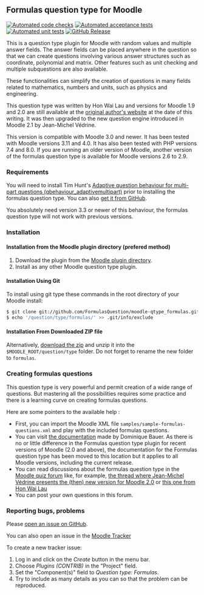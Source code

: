 Formulas question type for Moodle
---------------------------------
[![Automated code checks](https://github.com/FormulasQuestion/moodle-qtype_formulas/workflows/Automated%20code%20checks/badge.svg?branch=master)](https://github.com/FormulasQuestion/moodle-qtype_formulas/actions?query=workflow%3A%22Automated+code+checks%22+branch%3Amaster) [![Automated acceptance tests](https://github.com/FormulasQuestion/moodle-qtype_formulas/workflows/Automated%20acceptance%20tests/badge.svg?branch=master)](https://github.com/FormulasQuestion/moodle-qtype_formulas/actions?query=workflow%3A%22Automated+acceptance+tests%22+branch%3Amaster)  [![Automated unit tests](https://github.com/FormulasQuestion/moodle-qtype_formulas/workflows/Automated%20unit%20tests/badge.svg?branch=master)](https://github.com/FormulasQuestion/moodle-qtype_formulas/actions?query=workflow%3A%22Automated+unit+tests%22+branch%3Amaster) [![GitHub 
Release](https://img.shields.io/github/release/FormulasQuestion/moodle-qtype_formulas.svg)](https://github.com/FormulasQuestion/moodle-qtype_formulas/releases)

This is a question type plugin for Moodle with random values and multiple answer fields.
The answer fields can be placed anywhere in the question so that we can create questions
involving various answer structures such as coordinate, polynomial and matrix. Other
features such as unit checking and multiple subquestions are also available.

These functionalities can simplify the creation of questions in many fields related to
mathematics, numbers and units, such as physics and engineering.

This question type was written by Hon Wai Lau and versions for Moodle 1.9 and 2.0 are
still available at the [original author's website](https://code.google.com/p/moodle-coordinate-question/downloads/list)
at the date of this writing. It was then upgraded to the new question engine introduced in Moodle 2.1 by
Jean-Michel Védrine.

This version is compatible with Moodle 3.0 and newer. It has been tested with Moodle
versions 3.11 and 4.0. It has also been tested with PHP versions 7.4 and 8.0. If you
are running an older version of Moodle, another version of the formulas question
type is available for Moodle versions 2.6 to 2.9.


### Requirements

You will need to install Tim Hunt's
[Adaptive question behaviour for multi-part questions (qbehaviour_adaptivemultipart)](https://moodle.org/plugins/view.php?plugin=qbehaviour_adaptivemultipart)
prior to installing the formulas question type. You can also
[get it from GitHub](https://github.com/maths/moodle-qbehaviour_adaptivemultipart).

You absolutely need version 3.3 or newer of this behaviour, the formulas question type will not work with previous versions.


### Installation

#### Installation from the Moodle plugin directory (prefered method)

1. Download the plugin from the [Moodle plugin directory](https://moodle.org/plugins/view.php?plugin=qtype_formulas).
2. Install as any other Moodle question type plugin.

#### Installation Using Git

To install using git type these commands in the root directory of your Moodle install:

```bash
$ git clone git://github.com/FormulasQuestion/moodle-qtype_formulas.git question/type/formulas
$ echo '/question/type/formulas/' >> .git/info/exclude
```

#### Installation From Downloaded ZIP file

Alternatively, [download the zip](https://github.com/FormulasQuestion/moodle-qtype_formulas) and
unzip it into the `$MOODLE_ROOT/question/type` folder. Do not forget to rename the new
folder to `formulas`.

### Creating formulas questions

This question type is very powerful and permit creation of a wide range of questions.
But mastering all the possibilities requires some practice and there is a learning curve
on creating formulas questions.

Here are some pointers to the available help :
* First, you can import the Moodle XML file `samples/sample-formulas-questions.xml`
  and play with the included formulas questions.
* You can visit [the documentation](https://dynamiccourseware.org/) made by Dominique Bauer.
  As there is no or little difference in the Formulas question type plugin for recent
  versions of Moodle (2.0 and above), the documentation for the Formulas question type has
  been moved to this location but it applies to all Moodle versions, including the current release.
* You can read discussions about the formulas question type in the
  [Moodle quiz forum](https://moodle.org/mod/forum/view.php?id=737)
  like, for example,
  [the thread where Jean-Michel Védrine presents the (then) new version for Moodle 2.0](https://moodle.org/mod/forum/discuss.php?d=181049)
  or [this one from Hon Wai Lau](https://moodle.org/mod/forum/discuss.php?d=163345)
* You can post your own questions in this forum.

### Reporting bugs, problems

Please [open an issue on GitHub](https://github.com/FormulasQuestion/moodle-qtype_formulas/issues/new).

You can also open an issue in the
[Moodle Tracker](https://tracker.moodle.org/browse/CONTRIB-8735?jql=project%20%3D%20CONTRIB%20AND%20component%20%3D%20%22Question%20type%3A%20Formulas%22)

To create a new tracker issue:
1. Log in and click on the *Create* button in the menu bar.
2. Choose *Plugins (CONTRIB)* in the "Project" field.
3. Set the "Component(s)" field to *Question type: Formulas*.
4. Try to include as many details as you can so that the problem can be reproduced.
